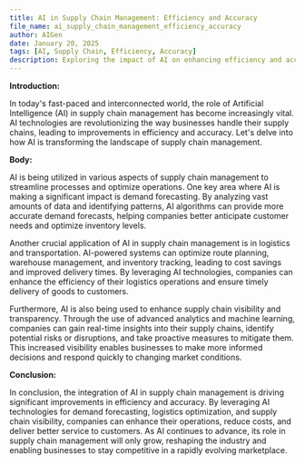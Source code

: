```yaml
---
title: AI in Supply Chain Management: Efficiency and Accuracy
file_name: ai_supply_chain_management_efficiency_accuracy
author: AIGen
date: January 20, 2025
tags: [AI, Supply Chain, Efficiency, Accuracy]
description: Exploring the impact of AI on enhancing efficiency and accuracy in supply chain management.
---
```


**Introduction:**

In today's fast-paced and interconnected world, the role of Artificial Intelligence (AI) in supply chain management has become increasingly vital. AI technologies are revolutionizing the way businesses handle their supply chains, leading to improvements in efficiency and accuracy. Let's delve into how AI is transforming the landscape of supply chain management.

**Body:**

AI is being utilized in various aspects of supply chain management to streamline processes and optimize operations. One key area where AI is making a significant impact is demand forecasting. By analyzing vast amounts of data and identifying patterns, AI algorithms can provide more accurate demand forecasts, helping companies better anticipate customer needs and optimize inventory levels.

Another crucial application of AI in supply chain management is in logistics and transportation. AI-powered systems can optimize route planning, warehouse management, and inventory tracking, leading to cost savings and improved delivery times. By leveraging AI technologies, companies can enhance the efficiency of their logistics operations and ensure timely delivery of goods to customers.

Furthermore, AI is also being used to enhance supply chain visibility and transparency. Through the use of advanced analytics and machine learning, companies can gain real-time insights into their supply chains, identify potential risks or disruptions, and take proactive measures to mitigate them. This increased visibility enables businesses to make more informed decisions and respond quickly to changing market conditions.

**Conclusion:**

In conclusion, the integration of AI in supply chain management is driving significant improvements in efficiency and accuracy. By leveraging AI technologies for demand forecasting, logistics optimization, and supply chain visibility, companies can enhance their operations, reduce costs, and deliver better service to customers. As AI continues to advance, its role in supply chain management will only grow, reshaping the industry and enabling businesses to stay competitive in a rapidly evolving marketplace.